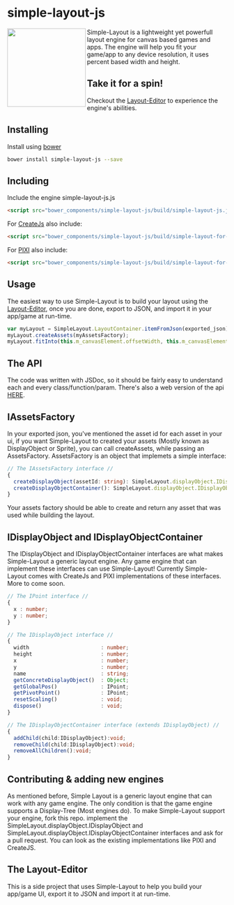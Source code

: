 simple-layout-js
================
<img align="left" width="180" src="http://simple-layout.com/images/logo.svg">
Simple-Layout is a lightweight yet powerfull layout engine for canvas based games and apps.
The engine will help you fit your game/app to any device resolution, it uses percent based width and height.

Take it for a spin!
--------------------
Checkout the [Layout-Editor](http://www.simple-layout.com/#/layout-editor) to experience the engine's abilities.


Installing
--------------------
Install using [bower](https://github.com/bower/bower)

```sh
bower install simple-layout-js --save
```

Including
--------------------
Include the engine simple-layout-js.js
```html
<script src="bower_components/simple-layout-js/build/simple-layout-js.js"/>
```

For [CreateJs](https://github.com/CreateJS/EaselJS) also include:
```html
<script src="bower_components/simple-layout-js/build/simple-layout-for-createjs.js"/>
```

For [PIXI](https://github.com/GoodBoyDigital/pixi.js/) also include:
```html
<script src="bower_components/simple-layout-js/build/simple-layout-for-pixijs.js"/>
```

Usage
--------------------
The easiest way to use Simple-Layout is to build your layout using the [Layout-Editor](http://www.simple-layout.com/#/layout-editor), once you are done, export to JSON, and import it in your app/game at run-time.
```JavaScript
var myLayout = SimpleLayout.LayoutContainer.itemFromJson(exported_json);
myLayout.createAssets(myAssetsFactory);
myLayout.fitInto(this.m_canvasElement.offsetWidth, this.m_canvasElement.offsetHeight);
```

The API
--------------------
The code was written with JSDoc, so it should be fairly easy to understand each and every class/function/param.
There's also a web version of the api [HERE](http://www.simple-layout.com/#/docs).

IAssetsFactory
--------------------
In your exported json, you've mentioned the asset id for each asset in your ui, if you want Simple-Layout to created your assets (Mostly known as DisplayObject or Sprite), you can call createAssets, while passing an AssetsFactory. AssetsFactory is an object that implemets a simple interface:
```TypeScript
// The IAssetsFactory interface //
{
  createDisplayObject(assetId: string): SimpleLayout.displayObject.IDisplayObject;
  createDisplayObjectContainer(): SimpleLayout.displayObject.IDisplayObjectContainer;
}
```
Your assets factory should be able to create and return any asset that was used while building the layout.

IDisplayObject and IDisplayObjectContainer
--------------------
The IDisplayObject and IDisplayObjectContainer interfaces are what makes Simple-Layout a generic layout engine. Any game engine that can implement these interfaces can use Simple-Layout!
Currently Simple-Layout comes with CreateJs and PIXI implementations of these interfaces. More to come soon.

```TypeScript
// The IPoint interface //
{
  x : number;
  y : number;
}

// The IDisplayObject interface //
{
  width                       : number;
  height                      : number;
  x                           : number;
  y                           : number;
  name                        : string;
  getConcreteDisplayObject()  : Object;
  getGlobalPos()              : IPoint;
  getPivotPoint()             : IPoint;
  resetScaling()              : void;
  dispose()                   : void;
}

// The IDisplayObjectContainer interface (extends IDisplayObject) //
{
  addChild(child:IDisplayObject):void;
  removeChild(child:IDisplayObject):void;
  removeAllChildren():void;
}
```

Contributing & adding new engines
--------------------
As mentioned before, Simple Layout is a generic layout engine that can work with any game engine. The only condition is that the game engine supports a Display-Tree (Most engines do).
To make Simple-Layout support your engine, fork this repo. implement the SimpleLayout.displayObject.IDisplayObject and SimpleLayout.displayObject.IDisplayObjectContainer interfaces and ask for a pull request.
You can look as the existing implementations like PIXI and CreateJS.

The Layout-Editor
--------------------
This is a side project that uses Simple-Layout to help you build your app/game UI, export it to JSON and import it at run-time.
